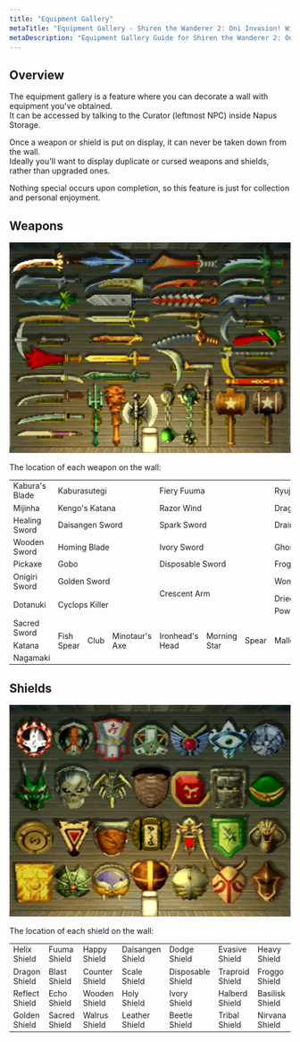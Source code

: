 ```yaml
---
title: "Equipment Gallery"
metaTitle: "Equipment Gallery - Shiren the Wanderer 2: Oni Invasion! Wiki"
metaDescription: "Equipment Gallery Guide for Shiren the Wanderer 2: Oni Invasion!"
---
```


## Overview

The equipment gallery is a feature where you can decorate a wall with equipment you've obtained.<br/>
It can be accessed by talking to the Curator (leftmost NPC) inside Napus Storage.

Once a weapon or shield is put on display, it can never be taken down from the wall.<br/>
Ideally you'll want to display duplicate or cursed weapons and shields, rather than upgraded ones.

Nothing special occurs upon completion, so this feature is just for collection and personal enjoyment.

## Weapons

<div class="galleryImage">
  <img src="../images/other/gallery_weapons.png" alt="Gallery Weapons Image"/>
</div>

The location of each weapon on the wall:

<table class="galleryTable">
  <tr>
    <td>Kabura's Blade</td>
    <td colspan="3">Kaburasutegi</td>
    <td colspan="3">Fiery Fuuma</td>
    <td colspan="2">Ryujin Sword</td>
  </tr>
  <tr>
    <td>Mijinha</td>
    <td colspan="3">Kengo's Katana</td>
    <td colspan="3">Razor Wind</td>
    <td colspan="2">Dragon Killer</td>
  </tr>
  <tr>
    <td>Healing Sword</td>
    <td colspan="3">Daisangen Sword</td>
    <td colspan="3">Spark Sword</td>
    <td colspan="2">Drain Buster</td>
  </tr>
  <tr>
    <td>Wooden Sword</td>
    <td colspan="3">Homing Blade</td>
    <td colspan="3">Ivory Sword</td>
    <td colspan="2">Ghost Sickle</td>
  </tr>
  <tr>
    <td>Pickaxe</td>
    <td colspan="3">Gobo</td>
    <td colspan="3">Disposable Sword</td>
    <td colspan="2">Froggo Whip</td>
  </tr>
  <tr>
    <td>Onigiri Sword</td>
    <td colspan="3">Golden Sword</td>
    <td colspan="3" rowspan="3">Crescent Arm</td>
    <td colspan="2">Wonder Pick</td>
  </tr>
  <tr>
    <td rowspan="2">Dotanuki</td>
    <td colspan="3" rowspan="2">Cyclops Killer</td>
    <td colspan="2">Dried Bonito</td>
  </tr>
  <tr>
    <td colspan="2">Power Pole</td>
  </tr>
  <tr>
    <td>Sacred Sword</td>
    <td rowspan="3">Fish Spear</td>
    <td rowspan="3">Club</td>
    <td rowspan="3">Minotaur's Axe</td>
    <td rowspan="3">Ironhead's Head</td>
    <td rowspan="3">Morning Star</td>
    <td rowspan="3">Spear</td>
    <td rowspan="3">Mallet</td>
    <td rowspan="3">Iron Hammer</td>
  </tr>
  <tr>
    <td>Katana</td>
  </tr>
  <tr>
    <td>Nagamaki</td>
  </tr>
</table>

## Shields

<div class="galleryImage">
  <img src="../images/other/gallery_shields.png" alt="Gallery Shields Image"/>
</div>

The location of each shield on the wall:

<table class="galleryTable">
  <tr>
    <td>Helix Shield</td>
    <td>Fuuma Shield</td>
    <td>Happy Shield</td>
    <td>Daisangen Shield</td>
    <td>Dodge Shield</td>
    <td>Evasive Shield</td>
    <td>Heavy Shield</td>
  </tr>
  <tr>
    <td>Dragon Shield</td>
    <td>Blast Shield</td>
    <td>Counter Shield</td>
    <td>Scale Shield</td>
    <td>Disposable Shield</td>
    <td>Traproid Shield</td>
    <td>Froggo Shield</td>
  </tr>
  <tr>
    <td>Reflect Shield</td>
    <td>Echo Shield</td>
    <td>Wooden Shield</td>
    <td>Holy Shield</td>
    <td>Ivory Shield</td>
    <td>Halberd Shield</td>
    <td>Basilisk Shield</td>
  </tr>
  <tr>
    <td>Golden Shield</td>
    <td>Sacred Shield</td>
    <td>Walrus Shield</td>
    <td>Leather Shield</td>
    <td>Beetle Shield</td>
    <td>Tribal Shield</td>
    <td>Nirvana Shield</td>
  </tr>
</table>
